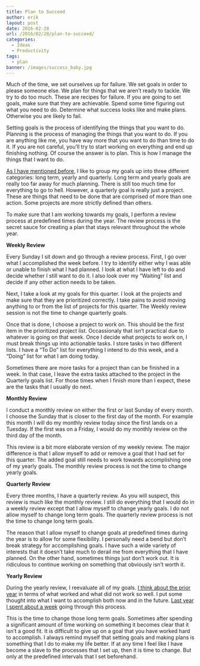 ```yaml
---
title: Plan to Succeed
author: erik
layout: post
date: 2016-02-28
url: /2016/02/28/plan-to-succeed/
categories:
  - Ideas
  - Productivity
tags:
  - plan
banner: /images/success_baby.jpg
---
```


Much of the time, we set ourselves up for failure. We set goals in order to please someone else. We plan for things that we aren’t ready to tackle. We try to do too much. These are recipes for failure. If you are going to set goals, make sure that they are achievable. Spend some time figuring out what you need to do. Determine what success looks like and make plans. Otherwise you are likely to fail.

Setting goals is the process of identifying the things that you want to do. Planning is the process of managing the things that you want to do. If you are anything like me, you have way more that you want to do than time to do it. If you are not careful, you’ll try to start working on everything and end up finishing nothing. Of course the answer is to plan. This is how I manage the things that I want to do.

[As I have mentioned before](/2016/01/how-to-use-goals/), I like to group my goals up into three different categories: long term, yearly and quarterly. Long term and yearly goals are really too far away for much planning. There is still too much time for everything to go to hell. However, a quarterly goal is really just a project. These are things that need to be done that are comprised of more than one action. Some projects are more strictly defined than others.

To make sure that I am working towards my goals, I perform a review process at predefined times during the year. The review process is the secret sauce for creating a plan that stays relevant throughout the whole year.

**Weekly Review**
  
Every Sunday I sit down and go through a review process. First, I go over what I accomplished the week before. I try to identify either why I was able or unable to finish what I had planned. I look at what I have left to do and decide whether I still want to do it. I also look over my “Waiting” list and decide if any other action needs to be taken.

Next, I take a look at my goals for this quarter. I look at the projects and make sure that they are prioritized correctly. I take pains to avoid moving anything to or from the list of projects for this quarter. The Weekly review session is not the time to change quarterly goals.

Once that is done, I choose a project to work on. This should be the first item in the prioritized project list. Occassionaly that isn’t practical due to whatever is going on that week. Once I decide what projects to work on, I must break things up into actionable tasks. I store tasks in two different lists. I have a “To Do” list for everything I intend to do this week, and a “Doing” list for what I am doing today.

Sometimes there are more tasks for a project than can be finished in a week. In that case, I leave the extra tasks attached to the project in the Quarterly goals list. For those times when I finish more than I expect, these are the tasks that I usually do next.

**Monthly Review**
  
I conduct a monthly review on either the first or last Sunday of every month. I choose the Sunday that is closer to the first day of the month. For example this month I will do my monthly review today since the first lands on a Tuesday. If the first was on a Friday, I would do my monthly review on the third day of the month.

This review is a bit more elaborate version of my weekly review. The major difference is that I allow myself to add or remove a goal that I had set for this quarter. The added goal still needs to work towards accomplishing one of my yearly goals. The monthly review process is not the time to change yearly goals.

**Quarterly Review**
  
Every three months, I have a quarterly review. As you will suspect, this review is much like the monthly review. I still do everything that I would do in a weekly review except that I allow myself to change yearly goals. I do not allow myself to change long term goals. The quarterly review process is not the time to change long term goals.

The reason that I allow myself to change goals at predefined times during the year is to allow for some flexibility. I personally need a bend but don’t break strategy for accomplishing goals. I have such a wide variety of interests that it doesn’t take much to derail me from everything that I have planned. On the other hand, sometimes things just don’t work out. It is ridiculous to continue working on something that obviously isn’t worth it.

**Yearly Review**
  
During the yearly review, I reevaluate all of my goals. [I think about the prior year](/2015/12/2015-year-in-review/) in terms of what worked and what did not work so well. I put some thought into what I want to accomplish both now and in the future. [Last year I spent about a week](/2016/01/goals-and-plans-2016/) going through this process.

This is the time to change those long term goals. Sometimes after spending a significant amount of time working on something it becomes clear that it isn’t a good fit. It is difficult to give up on a goal that you have worked hard to accomplish. I always remind myself that setting goals and making plans is something that I do to make my life better. If at any time I feel like I have become a slave to the processes that I set up, then it is time to change. But only at the predefined intervals that I set beforehand.